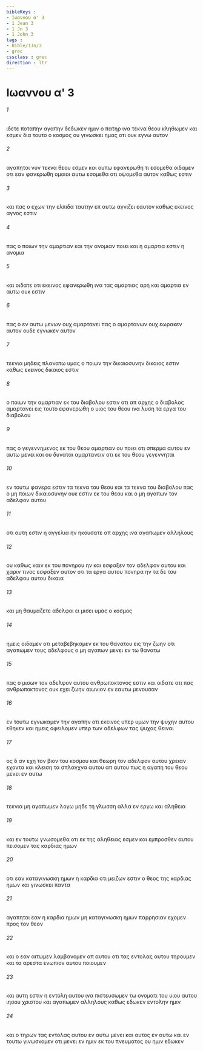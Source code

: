 ```yaml
---
bibleKeys : 
- Ιωαννου α' 3
- 1 Jean 3
- 1 Jn 3
- 1 John 3
tags : 
- Bible/1Jn/3
- grec
cssclass : grec
direction : ltr
---
```


# Ιωαννου α' 3

###### 1
ιδετε ποταπην αγαπην δεδωκεν ημιν ο πατηρ ινα τεκνα θεου κληθωμεν και εσμεν δια τουτο ο κοσμος ου γινωσκει ημας οτι ουκ εγνω αυτον
###### 2
αγαπητοι νυν τεκνα θεου εσμεν και ουπω εφανερωθη τι εσομεθα οιδαμεν οτι εαν φανερωθη ομοιοι αυτω εσομεθα οτι οψομεθα αυτον καθως εστιν
###### 3
και πας ο εχων την ελπιδα ταυτην επ αυτω αγνιζει εαυτον καθως εκεινος αγνος εστιν
###### 4
πας ο ποιων την αμαρτιαν και την ανομιαν ποιει και η αμαρτια εστιν η ανομια
###### 5
και οιδατε οτι εκεινος εφανερωθη ινα τας αμαρτιας αρη και αμαρτια εν αυτω ουκ εστιν
###### 6
πας ο εν αυτω μενων ουχ αμαρτανει πας ο αμαρτανων ουχ εωρακεν αυτον ουδε εγνωκεν αυτον
###### 7
τεκνια μηδεις πλανατω υμας ο ποιων την δικαιοσυνην δικαιος εστιν καθως εκεινος δικαιος εστιν
###### 8
ο ποιων την αμαρτιαν εκ του διαβολου εστιν οτι απ αρχης ο διαβολος αμαρτανει εις τουτο εφανερωθη ο υιος του θεου ινα λυση τα εργα του διαβολου
###### 9
πας ο γεγεννημενος εκ του θεου αμαρτιαν ου ποιει οτι σπερμα αυτου εν αυτω μενει και ου δυναται αμαρτανειν οτι εκ του θεου γεγεννηται
###### 10
εν τουτω φανερα εστιν τα τεκνα του θεου και τα τεκνα του διαβολου πας ο μη ποιων δικαιοσυνην ουκ εστιν εκ του θεου και ο μη αγαπων τον αδελφον αυτου
###### 11
οτι αυτη εστιν η αγγελια ην ηκουσατε απ αρχης ινα αγαπωμεν αλληλους
###### 12
ου καθως καιν εκ του πονηρου ην και εσφαξεν τον αδελφον αυτου και χαριν τινος εσφαξεν αυτον οτι τα εργα αυτου πονηρα ην τα δε του αδελφου αυτου δικαια
###### 13
και μη θαυμαζετε αδελφοι ει μισει υμας ο κοσμος
###### 14
ημεις οιδαμεν οτι μεταβεβηκαμεν εκ του θανατου εις την ζωην οτι αγαπωμεν τους αδελφους ο μη αγαπων μενει εν τω θανατω
###### 15
πας ο μισων τον αδελφον αυτου ανθρωποκτονος εστιν και οιδατε οτι πας ανθρωποκτονος ουκ εχει ζωην αιωνιον εν εαυτω μενουσαν
###### 16
εν τουτω εγνωκαμεν την αγαπην οτι εκεινος υπερ υμων την ψυχην αυτου εθηκεν και ημεις οφειλομεν υπερ των αδελφων τας ψυχας θειναι
###### 17
ος δ αν εχη τον βιον του κοσμου και θεωρη τον αδελφον αυτου χρειαν εχοντα και κλειση τα σπλαγχνα αυτου απ αυτου πως η αγαπη του θεου μενει εν αυτω
###### 18
τεκνια μη αγαπωμεν λογω μηδε τη γλωσση αλλα εν εργω και αληθεια
###### 19
και εν τουτω γνωσομεθα οτι εκ της αληθειας εσμεν και εμπροσθεν αυτου πεισομεν τας καρδιας ημων
###### 20
οτι εαν καταγινωσκη ημων η καρδια οτι μειζων εστιν ο θεος της καρδιας ημων και γινωσκει παντα
###### 21
αγαπητοι εαν η καρδια ημων μη καταγινωσκη ημων παρρησιαν εχομεν προς τον θεον
###### 22
και ο εαν αιτωμεν λαμβανομεν απ αυτου οτι τας εντολας αυτου τηρουμεν και τα αρεστα ενωπιον αυτου ποιουμεν
###### 23
και αυτη εστιν η εντολη αυτου ινα πιστευσωμεν τω ονοματι του υιου αυτου ιησου χριστου και αγαπωμεν αλληλους καθως εδωκεν εντολην ημιν
###### 24
και ο τηρων τας εντολας αυτου εν αυτω μενει και αυτος εν αυτω και εν τουτω γινωσκομεν οτι μενει εν ημιν εκ του πνευματος ου ημιν εδωκεν
